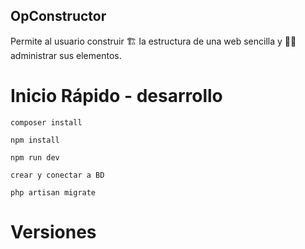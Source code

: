 ## OpConstructor

Permite al usuario construir 🏗️ la estructura de una web sencilla 
y 🧑‍💼 administrar sus elementos.

# Inicio Rápido - desarrollo
    composer install
    
    npm install 

    npm run dev

    crear y conectar a BD

    php artisan migrate

# Versiones